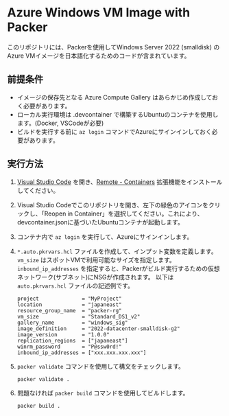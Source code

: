 # Azure Windows VM Image with Packer

このリポジトリには、Packerを使用してWindows Server 2022 (smalldisk) のAzure VMイメージを日本語化するためのコードが含まれています。

## 前提条件

- イメージの保存先となる Azure Compute Gallery はあらかじめ作成しておく必要があります。
- ローカル実行環境は .devcontainer で構築するUbuntuのコンテナを使用します。(Docker, VSCodeが必要)
- ビルドを実行する前に `az login` コマンドでAzureにサインインしておく必要があります。

## 実行方法

1. [Visual Studio Code](https://code.visualstudio.com/) を開き、[Remote - Containers](https://marketplace.visualstudio.com/items?itemName=ms-vscode-remote.remote-containers) 拡張機能をインストールしてください。
2. Visual Studio Codeでこのリポジトリを開き、左下の緑色のアイコンをクリックし、「Reopen in Container」を選択してください。これにより、devcontainer.jsonに基づいたUbuntuコンテナが起動します。
3. コンテナ内で `az login` を実行して、Azureにサインインします。
4. `*.auto.pkrvars.hcl` ファイルを作成して、インプット変数を定義します。
   `vm_size` はスポットVMで利用可能なサイズを指定します。
   `inbound_ip_addresses` を指定すると、Packerがビルド実行するための仮想ネットワーク(サブネット)にNSGが作成されます。
   以下は `auto.pkrvars.hcl` ファイルの記述例です。

   ```
   project              = "MyProject"
   location             = "japaneast"
   resource_group_name  = "packer-rg"
   vm_size              = "Standard_DS1_v2"
   gallery_name         = "windows_sig"
   image_definition     = "2022-datacenter-smalldisk-g2"
   image_version        = "1.0.0"
   replication_regions  = ["japaneast"]
   winrm_password       = "P@ssw0rd!"
   inbound_ip_addresses = ["xxx.xxx.xxx.xxx"]
   ```
5. `packer validate` コマンドを使用して構文をチェックします。

   ```
   packer validate .
   ```
6. 問題なければ  `packer build` コマンドを使用してビルドします。

   ```
   packer build .
   ```
